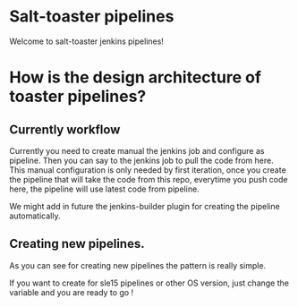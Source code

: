 # Salt-toaster pipelines

Welcome to salt-toaster jenkins pipelines!

# How is the design architecture of toaster pipelines?



## Currently workflow

Currently you need to create manual the jenkins job and configure as pipeline.
Then you can say to the jenkins job to pull the code from here.
This manual configuration is only needed by first iteration, once you create the pipeline that will take the code from this repo, everytime you push code here, the pipeline will use latest code from pipeline.

We might add in future the jenkins-builder plugin for creating the pipeline automatically.

## Creating new pipelines.

As you can see for creating new pipelines the pattern is really simple.

If you want to create for sle15 pipelines or other OS version, just change the variable and you are ready to go !

